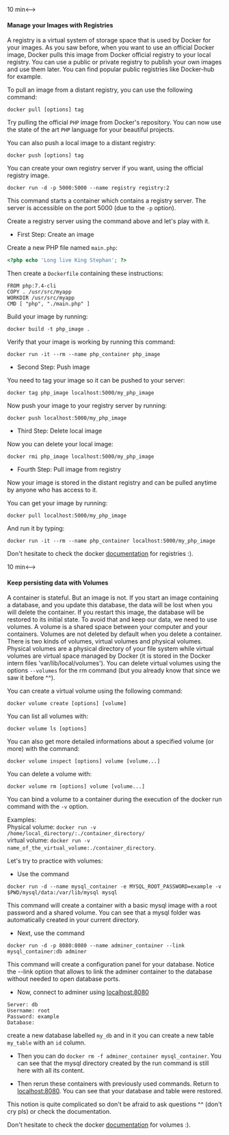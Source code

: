 
<!-->10 min<-->
#### Manage your Images with Registries

A registry is a virtual system of storage space that is used by Docker for your images.
As you saw before, when you want to use an official Docker image, Docker pulls this image from Docker official registry to your local registry.
You can use a public or private registry to publish your own images and use them later.
You can find popular public registries like Docker-hub for example.

To pull an image from a distant registry, you can use the following command:

```
docker pull [options] tag
```

Try pulling the official `PHP` image from Docker's repository. You can now use the state of the art `PHP` language for your beautiful projects.

You can also push a local image to a distant registry:

```
docker push [options] tag
```

You can create your own registry server if you want, using the official registry image.

```
docker run -d -p 5000:5000 --name registry registry:2
```

This command starts a container which contains a registry server.
The server is accessible on the port 5000 (due to the `-p` option).

Create a registry server using the command above and let's play with it.

- First Step: Create an image

Create a new PHP file named `main.php`:

```php
<?php echo 'Long live King Stephan'; ?>
```

Then create a `Dockerfile` containing these instructions:

```
FROM php:7.4-cli
COPY . /usr/src/myapp
WORKDIR /usr/src/myapp
CMD [ "php", "./main.php" ]
```

Build your image by running:
```
docker build -t php_image .
```

Verify that your image is working by running this command:

```
docker run -it --rm --name php_container php_image
```

- Second Step: Push image

You need to tag your image so it can be pushed to your server:

```
docker tag php_image localhost:5000/my_php_image
```

Now push your image to your registry server by running:

```
docker push localhost:5000/my_php_image
```

- Third Step: Delete local image

Now you can delete your local image:

```
docker rmi php_image localhost:5000/my_php_image
```

- Fourth Step: Pull image from registry

Now your image is stored in the distant registry and can be pulled anytime by anyone who has access to it.

You can get your image by running:

```
docker pull localhost:5000/my_php_image
```

And run it by typing:

```
docker run -it --rm --name php_container localhost:5000/my_php_image
```

Don't hesitate to check the docker [documentation](https://docs.docker.com/registry/) for registries :).

<!-->10 min<-->
#### Keep persisting data with Volumes

A container is stateful. But an image is not. If you start an image containing a database, and you update this database, the data will be lost when you will delete the container. If you restart this image, the database will be restored to its initial state. To avoid that and keep our data, we need to use volumes.
A volume is a shared space between your computer and your containers. Volumes are not deleted by default when you delete a container.
There is two kinds of volumes, virtual volumes and physical volumes. Physical volumes are a physical directory of your file system while virtual volumes are virtual space managed by Docker (it is stored in the Docker intern files 'var/lib/local/volumes'). 
You can delete virtual volumes using the options `--volumes` for the rm command (but you already know that since we saw it before ^^).

You can create a virtual volume using the following command:

```
docker volume create [options] [volume]
```

You can list all volumes with:

```
docker volume ls [options]
```

You can also get more detailed informations about a specified volume (or more) with the command:

```
docker volume inspect [options] volume [volume...]
```

You can delete a volume with:

```
docker volume rm [options] volume [volume...]
```

You can bind a volume to a container during the execution of the docker run command with the `-v` option.

Examples:  
    Physical volume: `docker run -v /home/local_directory/:./container_directory/`  
    virtual volume: `docker run -v name_of_the_virtual_volume:./container_directory`.

Let's try to practice with volumes:

- Use the command 
```
docker run -d --name mysql_container -e MYSQL_ROOT_PASSWORD=example -v $PWD/mysql/data:/var/lib/mysql mysql
```

This command will create a container with a basic mysql image with a root password and a shared volume. You can see that a mysql folder was automatically created in your current directory.

- Next, use the command
```
docker run -d -p 8080:8080 --name adminer_container --link mysql_container:db adminer
```

This command will create a configuration panel for your database. Notice the --link option that allows to link the adminer container to the database without needed to open database ports.

- Now, connect to adminer using [localhost:8080](http://localhost:8080)
```
Server: db  
Username: root  
Password: example  
Database: 
```
create a new database labelled `my_db` and in it you can create a new table `my_table` with an `id` column.

- Then you can do `docker rm -f adminer_container mysql_container`. You can see that the mysql directory created by the run command is still here with all its content.

- Then rerun these containers with previously used commands. Return to [localhost:8080](http://localhost:8080). You can see that your database and table were restored.

This notion is quite complicated so don't be afraid to ask questions ^^ (don't cry pls) or check the documentation.

Don't hesitate to check the docker [documentation](https://docs.docker.com/storage/volumes/) for volumes :).


